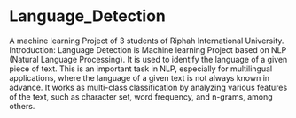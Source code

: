 # Language_Detection
A machine learning Project of 3 students of Riphah International University.
Introduction: 
Language Detection is Machine learning Project based on NLP (Natural Language Processing). It is used to identify the language of a given piece of text. This is an important task in NLP, especially for multilingual applications, where the language of a given text is not always known in advance. It works as multi-class classification by analyzing various features of the text, such as character set, word frequency, and n-grams, among others.
